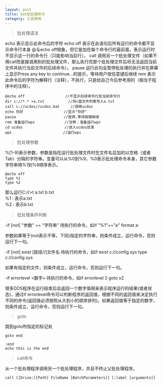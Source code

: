 ```yaml
---
layout: post
title: bat批处理命令
category: 工具使用
---
```


>批处理语法

echo 表示显示此命令后的字符 
echo off 表示在此语句后所有运行的命令都不显示命令行本身 
@与echo off相象，但它是加在每个命令行的最前面，表示运行时不显示这一行的命令行（只能影响当前行）。 
call 调用另一个批处理文件（如果不用call而直接调用别的批处理文件，那么执行完那个批处理文件后将无法返回当前文件并执行当前文件的后续命令）。 
pause 运行此句会暂停批处理的执行并在屏幕上显示Press any key to continue...的提示，等待用户按任意键后继续 
rem 表示此命令后的字符为解释行（注释），不执行，只是给自己今后参考用的（相当于程序中的注释）。 

```text
@echo off　　　　　　　　　　  //不显示后续命令行及当前命令行
dir c://*.* >a.txt　　　　　　 //将c盘文件列表写入a.txt 
call c://ucdos//ucdos.bat　　　//调用ucdos 
echo 你好 　　　　　　　　　　 //显示"你好" 
pause 　　　　　　　　　　　　 //暂停,等待按键继续 
rem 准备运行wps 　　　　　　　 //注释：准备运行wps 
cd ucdos　　　　　　　　　　　 //进入ucdos目录 
wps 　　　　　　　　　　　　　 //运行wps
```

>批处理参数

%[1-9]表示参数，参数是指在运行批处理文件时在文件名后加的以空格（或者Tab）分隔的字符串。变量可以从%0到%9，%0表示批处理命令本身，其它参数字符串用%1到%9顺序表示。

```text
@echo off
type %1 
type %2
```

那么运行C://>t a.txt b.txt <br>
%1 : 表示a.txt <br>
%2 : 表示b.txt

>批处理条件判断

-if [not] "参数" == "字符串" 待执行的命令，如if "%1"=="a" format a: <br>

参数如果等于(not表示不等，下同)指定的字符串，则条件成立，运行命令，否则运行下一句。

-if [not] exist [路径//]文件名 待执行的命令，如if exist c://config.sys type c://config.sys <br>

如果有指定的文件，则条件成立，运行命令，否则运行下一句。

-if errorlevel <数字> 待执行的命令，如if errorlevel 2 goto x2 <br>

很多DOS程序在运行结束后会返回一个数字值用来表示程序运行的结果(或者状态)，通过if errorlevel命令可以判断程序的返回值，根据不同的返回值来决定执行不同的命令(返回值必须按照从大到小的顺序排列)。如果返回值等于指定的数字，则条件成立，运行命令，否则运行下一句。

>goto

跳到goto所指定的标记处

```text
goto end 

:end 
echo this is the end 
```

>call命令

从一个批处理程序调用另一个批处理程序，并且不终止父批处理程序。<br>

```text
call [[Drive:][Path] FileName [BatchParameters]] [:label [arguments]] 
```